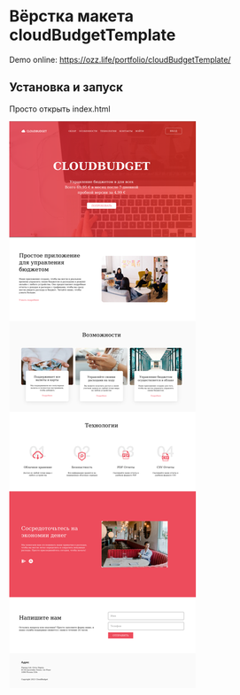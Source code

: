 # Вёрстка макета cloudBudgetTemplate

Demo online: https://ozz.life/portfolio/cloudBudgetTemplate/

## Установка и запуск

Просто открыть index.html

![demo screenshot](./demo/demo.webp)